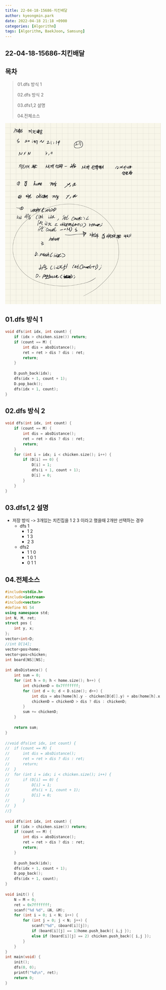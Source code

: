 ```yaml
---
title: 22-04-18-15686-치킨배달
author: kyeongmin.park
date: 2022-04-18 21:18 +0900
categories: [Algorithm]
tags: [Algorithm, BaekJoon, Samsung]
---
```


## 22-04-18-15686-치킨배달

## 목차

> 01.dfs 방식 1
>
> 02.dfs 방식 2
>
> 03.dfs1,2 설명
>
> 04.전체소스

![image-20220418212230766](../../assets/img/post/22-04-18-15686-치킨배달.assets/image-20220418212230766.png)

## 01.dfs 방식 1

```c++
void dfs(int idx, int count) {
	if (idx > chicken.size()) return;
	if (count == M) {
		int dis = absDistance();
		ret = ret > dis ? dis : ret;
		return;
	}

	D.push_back(idx);
	dfs(idx + 1, count + 1);
	D.pop_back();
	dfs(idx + 1, count);
}
```

## 02.dfs 방식 2

```c++
void dfs(int idx, int count) {
	if (count == M) {
		int dis = absDistance();
		ret = ret > dis ? dis : ret;
		return;
	}
	for (int i = idx; i < chicken.size(); i++) {
		if (D[i] == 0) {
			D[i] = 1;
			dfs(i + 1, count + 1);
			D[i] = 0;
		}
	}
}
```

## 03.dfs1,2 설명

- 저장 방식 -> 3개있는 치킨집을 1 2 3 이라고 했을때 2개만 선택하는 경우 
  - dfs 1
    - 1 2
    - 1 3
    - 2 3
  - dfs2
    - 1 1 0
    - 1 0 1
    - 0 1 1

## 04.전체소스

```c++
#include<stdio.h>
#include<iostream>
#include<vector>
#define NS 54
using namespace std;
int N, M, ret;
struct pos {
	int y, x;
};
vector<int>D;
//int D[14];
vector<pos>home;
vector<pos>chicken;
int board[NS][NS];

int absDistance() {
	int sum = 0;
	for (int h = 0; h < home.size(); h++) {
		int chickenD = 0x7fffffff;
		for (int d = 0; d < D.size(); d++) {
			int dis = abs(home[h].y - chicken[D[d]].y) + abs(home[h].x - chicken[D[d]].x);
			chickenD = chickenD > dis ? dis : chickenD;
		}
		sum += chickenD;
	}

	return sum;
}

//void dfs(int idx, int count) {
//	if (count == M) {
//		int dis = absDistance();
//		ret = ret > dis ? dis : ret;
//		return;
//	}
//	for (int i = idx; i < chicken.size(); i++) {
//		if (D[i] == 0) {
//			D[i] = 1;
//			dfs(i + 1, count + 1);
//			D[i] = 0;
//		}
//	}
//}

void dfs(int idx, int count) {
	if (idx > chicken.size()) return;
	if (count == M) {
		int dis = absDistance();
		ret = ret > dis ? dis : ret;
		return;
	}

	D.push_back(idx);
	dfs(idx + 1, count + 1);
	D.pop_back();
	dfs(idx + 1, count);
}

void init() {
	N = M = 0;
	ret = 0x7fffffff;
	scanf("%d %d", &N, &M);
	for (int i = 0; i < N; i++) {
		for (int j = 0; j < N; j++) {
			scanf("%d", &board[i][j]);
			if (board[i][j] == 1)home.push_back({ i,j });
			else if (board[i][j] == 2) chicken.push_back({ i,j });
		}
	}
}
int main(void) {
	init();
	dfs(0, 0);
	printf("%d\n", ret);
	return 0;
}
```



